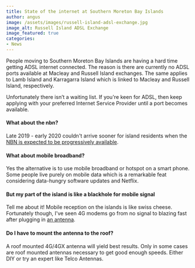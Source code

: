 ```yaml
---
title: State of the internet at Southern Moreton Bay Islands
author: angus
image: /assets/images/russell-island-adsl-exchange.jpg
image_alt: Russell Island ADSL Exchange
image_featured: true
categories:
- News
---
```

People moving to Southern Moreton Bay Islands are having a hard time getting ADSL internet connected. The reason is there are currently no ADSL ports available at Macleay and Russell Island exchanges. The same applies to Lamb Island and Karragarra Island which is linked to Macleay and Russell Island, respectively.

Unfortunately there isn’t a waiting list. If you're keen for ADSL, then keep applying with your preferred Internet Service Provider until a port becomes available.

#### What about the nbn?
Late 2019 - early 2020 couldn't arrive sooner for island residents when the [NBN is expected to be progressively available](https://www.nbnco.com.au/connect-home-or-business/check-your-address/).

#### What about mobile broadband?
Yes the alternative is to use mobile broadband or hotspot on a smart phone. Some people live purely on mobile data which is a remarkable feat considering data-hungry software updates and Netflix.

#### But my part of the island is like a blackhole for mobile signal
Tell me about it! Mobile reception on the islands is like swiss cheese. Fortunately though, I've seen 4G modems go from no signal to blazing fast after plugging in [an antenna](https://www.ebay.com.au/sch/i.html?_from=R40&_trksid=p2380057.m570.l1313.TR0.TRC0.H0.X4g+antenna.TRS0&_nkw=4g+antenna&_sacat=0).

#### Do I have to mount the antenna to the roof?
A roof mounted 4G/4GX antenna will yield best results. Only in some cases are roof mounted antennas necessary to get good enough speeds. Either DIY or try an expert like Telco Antennas.
